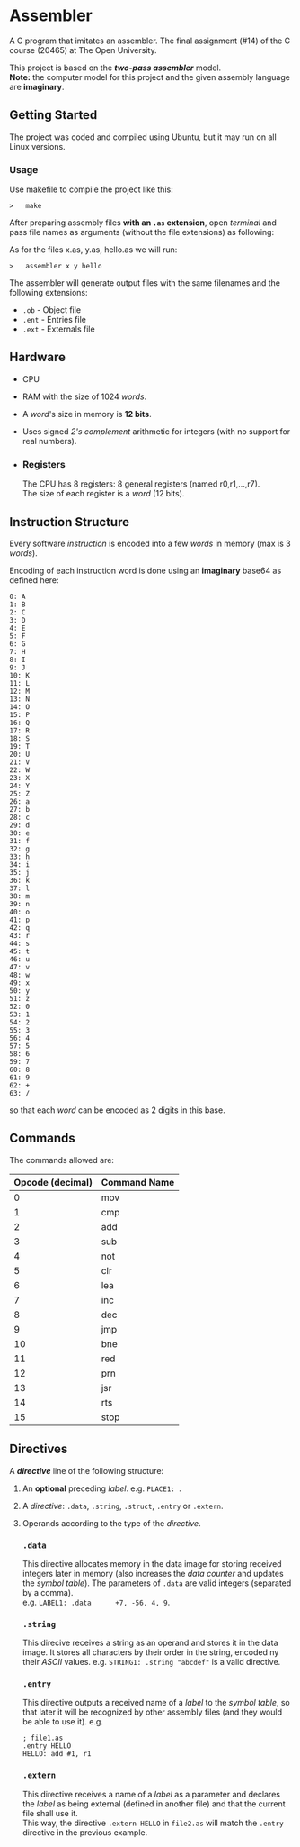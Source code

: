 # Assembler
A C program that imitates an assembler. 
The final assignment (#14) of the C course (20465) at The Open University.  

This project is based on the **_two-pass assembler_** model.  
**Note:** the computer model for this project and the given assembly language are **imaginary**.

## Getting Started

The project was coded and compiled using Ubuntu, but it may run on all Linux versions.

### Usage

Use makefile to compile the project like this:
```
>   make
```

After preparing assembly files **with an `.as` extension**, open *terminal* and pass file names as arguments (without the file extensions) as following:

As for the files x.as, y.as, hello.as we will run:
```
>   assembler x y hello
```
The assembler will generate output files with the same filenames and the following extensions:  
- `.ob` - Object file
- `.ent` - Entries file
- `.ext` - Externals file

## Hardware
- CPU
- RAM with the size of 1024 *words*.
- A *word*'s size in memory is **12 bits**.
- Uses signed *2's complement* arithmetic for integers (with no support for real numbers).

-  ### Registers
   The CPU has 8 registers: 8 general registers (named r0,r1,...,r7).  
   The size of each register is a *word* (12 bits).  
  
  ## Instruction Structure
  Every software *instruction* is encoded into a few *words* in memory (max is 3 *words*).

  Encoding of each instruction word is done using an **imaginary** base64 as defined here:
  ```
0: A   
1: B
2: C
3: D
4: E
5: F
6: G
7: H
8: I
9: J
10: K
11: L
12: M
13: N
14: O
15: P
16: Q
17: R
18: S
19: T
20: U
21: V
22: W
23: X
24: Y
25: Z
26: a
27: b
28: c
29: d
30: e
31: f
32: g
33: h 
34: i
35: j
36: k
37: l
38: m
39: n
40: o
41: p
42: q
43: r 
44: s
45: t
46: u
47: v
48: w
49: x
50: y
51: z
52: 0 
53: 1
54: 2
55: 3
56: 4
57: 5
58: 6
59: 7
60: 8
61: 9
62: +
63: /
```
so that each *word* can be encoded as 2 digits in this base.

## Commands
The commands allowed are:

| Opcode (decimal) | Command Name |
| ---------------- | ------------ |
|	0	|	mov	|
|	1	|	cmp	|
|	2	|	add	|
|	3	|	sub	|
|	4	|	not	|
|	5	|	clr	|
|	6	|	lea	|
|	7	|	inc	|
|	8	|	dec	|
|	9	|	jmp	|
|	10	|	bne	|
|	11	|	red	|
|	12	|	prn	|
|	13	|	jsr	|
|	14	|	rts	|
|	15	|	stop	|


## Directives
A **_directive_** line of the following structure:

1. An **optional** preceding *label*. e.g. `PLACE1: `.
2. A _directive_: `.data`, `.string`, `.struct`, `.entry` or `.extern`.
3. Operands according to the type of the *directive*.

    ### `.data`
   This directive allocates memory in the data image for storing received integers later in memory (also increases the _data counter_ and updates the _symbol table_).
   The parameters of `.data` are valid integers (separated by a comma).  
   e.g. `LABEL1: .data      +7, -56, 4, 9`.
   
   ### `.string`
   This direcive receives a string as an operand and stores it in the data image. It stores all characters by their order in the string, encoded ny their *ASCII* values.
   e.g. `STRING1: .string "abcdef"` is a valid directive.

   ### `.entry`
   This directive outputs a received name of a *label* to the *symbol table*, so that later it will be recognized by other assembly files (and they would be able to use it).
   e.g. 
   ```
   ; file1.as
   .entry HELLO
   HELLO: add #1, r1 
   ```
   ### `.extern`
   This directive receives a name of a *label* as a parameter and declares the *label* as being external (defined in another file) and that the current file shall use it.  
   This way, the directive `.extern HELLO` in `file2.as` will match the `.entry` directive in the previous example.
